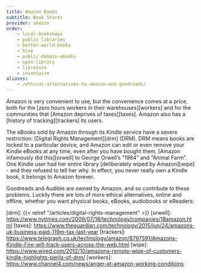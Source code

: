 ```yaml
---
title: Amazon Books
subtitle: Book Stores
provider: amazon
order: 
    - local-bookshops
    - public-libraries
    - better-world-books
    - hive
    - public-domain-ebooks
    - open-library
    - libreture
    - inventaire
aliases:
    - /ethical-alternatives-to-amazon-and-goodreads/
---
```


Amazon is very convenient to use, but the convenience comes at a price, both for the [zero hours workers in their warehouses][workers] and for the communities that [Amazon deprives of taxes][taxes]. Amazon also has a [history of tracking][trackers] its users.

The eBooks sold by Amazon through its Kindle service have a severe restriction: [Digital Rights Management][drm] (DRM). DRM means books are locked to a particular device, and Amazon can edit or even remove your Kindle eBooks at any time, even after you have bought them. [Amazon infamously did this][orwell] to George Orwell’s “1984” and “Animal Farm”. One Kindle user had her entire library [deliberately wiped by Amazon][wipe] - and they refused to tell her why. In effect, you never really own a Kindle book, it belongs to Amazon forever.

Goodreads and Audible are owned by Amazon, and so contribute to these problems. Luckily there are lots of more ethical alternatives, online and offline, whether you want physical books, eBooks, audiobooks or eReaders:

[drm]: {{< relref "/articles/digital-rights-management" >}}
[orwell]: https://www.nytimes.com/2009/07/18/technology/companies/18amazon.html
[taxes]: https://www.theguardian.com/technology/2015/jun/24/amazons-uk-business-paid-119m-tax-last-year
[trackers]: https://www.telegraph.co.uk/technology/amazon/8797591/Amazons-Kindle-Fire-will-track-users-across-the-web.html
[wipe]: https://www.wired.com/2012/10/amazons-remote-wipe-of-customers-kindle-highlights-perils-of-drm/
[workers]: https://www.channel4.com/news/anger-at-amazon-working-conditions